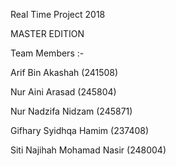 Real Time Project 2018

MASTER EDITION

Team Members :-

Arif Bin Akashah (241508)

Nur Aini Arasad (245804)

Nur Nadzifa Nidzam (245871)

Gifhary Syidhqa Hamim (237408)

Siti Najihah Mohamad Nasir (248004)

